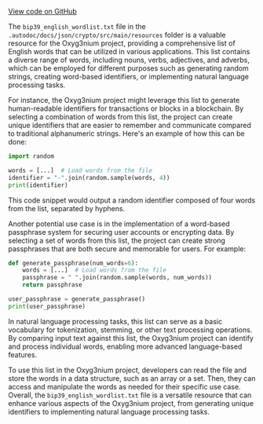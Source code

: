 [View code on GitHub](https://github.com/oxyg3nium/oxyg3nium/.autodoc/docs/json/crypto/src/main/resources)

The `bip39_english_wordlist.txt` file in the `.autodoc/docs/json/crypto/src/main/resources` folder is a valuable resource for the Oxyg3nium project, providing a comprehensive list of English words that can be utilized in various applications. This list contains a diverse range of words, including nouns, verbs, adjectives, and adverbs, which can be employed for different purposes such as generating random strings, creating word-based identifiers, or implementing natural language processing tasks.

For instance, the Oxyg3nium project might leverage this list to generate human-readable identifiers for transactions or blocks in a blockchain. By selecting a combination of words from this list, the project can create unique identifiers that are easier to remember and communicate compared to traditional alphanumeric strings. Here's an example of how this can be done:

```python
import random

words = [...]  # Load words from the file
identifier = "-".join(random.sample(words, 4))
print(identifier)
```

This code snippet would output a random identifier composed of four words from the list, separated by hyphens.

Another potential use case is in the implementation of a word-based passphrase system for securing user accounts or encrypting data. By selecting a set of words from this list, the project can create strong passphrases that are both secure and memorable for users. For example:

```python
def generate_passphrase(num_words=6):
    words = [...]  # Load words from the file
    passphrase = " ".join(random.sample(words, num_words))
    return passphrase

user_passphrase = generate_passphrase()
print(user_passphrase)
```

In natural language processing tasks, this list can serve as a basic vocabulary for tokenization, stemming, or other text processing operations. By comparing input text against this list, the Oxyg3nium project can identify and process individual words, enabling more advanced language-based features.

To use this list in the Oxyg3nium project, developers can read the file and store the words in a data structure, such as an array or a set. Then, they can access and manipulate the words as needed for their specific use case. Overall, the `bip39_english_wordlist.txt` file is a versatile resource that can enhance various aspects of the Oxyg3nium project, from generating unique identifiers to implementing natural language processing tasks.
